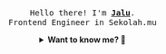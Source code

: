 <p align="center">
  <br />
  <samp>
    Hello there! I'm
    <b
      ><a
        rel="nofollow noopener noreferrer"
        target="_blank"
        href="https://jaluwibowo.id"
        >Jalu</a
      ></b
    >. <br />Frontend Engineer in Sekolah.mu<br />
  </samp>
</p>

<details align="center">
  <summary>
    <b>Want to know me? 🤔</b>
  </summary>
  <samp>
  <b><h2 style="color:#228B22"> 👇 L E T ' S &nbsp; G O 👇 </h2></b>

  <a
    style="display: flex; align-items: center; color:#228B22;"
    rel="nofollow noopener noreferrer"
    target="_blank"
    href="https://www.linkedin.com/in/jaluwibowoaji/">
    <img src="https://raw.githubusercontent.com/jarooda/jarooda/main/assets/line-md--linkedin.svg" alt="linkedin logo">
    <span>Jalu Wibowo Aji</span>
  </a>

  <a
    style="display: flex; align-items: center; color:#228B22;"
    rel="nofollow noopener noreferrer"
    target="_blank"
    href="https://x.com/jaluwibowoaji">
    <img src="https://raw.githubusercontent.com/jarooda/jarooda/main/assets/line-md--twitter-x-alt.svg" alt="x logo">
    <span>@jaluwibowo</span>
  </a>

  <a
  style="display: flex; align-items: flex-end; color:#228B22;"
  rel="nofollow noopener noreferrer"
  target="_blank"
  href="https://www.jaluwibowo.id/#contactme">
    <img src="https://raw.githubusercontent.com/jarooda/jarooda/main/assets/line-md--email.svg" alt="email logo">
    <span>me@jaluwibowo.id</span>
  </a>
  </samp>
</details>

<!-- <b><h2 style="color: #fc6203">B O N F I R E &nbsp; L I T !</h2> </b>

  <img src="https://raw.githubusercontent.com/TanZng/TanZng/master/assets/bonefire.gif" width="200"/>

  Current Project: <a href="https://github.com/TanZng/patrones-combinados">Design Pattern Combination :snake: :elephant: :coffee:.</a> -->
